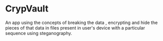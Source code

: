 # CrypVault
An app using the concepts of breaking the data , encrypting and hide the pieces of that data in files present in user's device with a particular sequence using steganography.
